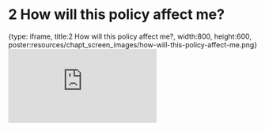 # 2 How will this policy affect me?
 
{type: iframe, title:2 How will this policy affect me?, width:800, height:600, poster:resources/chapt_screen_images/how-will-this-policy-affect-me.png}
![](https://hutchdatascience.org/NIH_Data_Sharing/no_toc/how-will-this-policy-affect-me.html)
 

 
